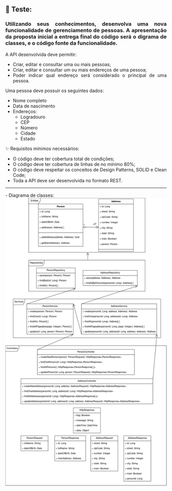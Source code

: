 ## 💛 Teste:

<div align="justify">
<h3>Utilizando seus conhecimentos, desenvolva uma nova funcionalidade de gerenciamento de pessoas.
A apresentação da proposta inicial a entrega final do código será o digrama de classes, e o código fonte da funcionalidade.</h3>

A API desenvolvida deve permitir:
<ul>
    <li>Criar, editar e consultar uma ou mais pessoas;</li>
    <li>Criar, editar e consultar um ou mais endereços de uma pessoa;</li>
    <li>Poder indicar qual endereço será considerado o principal de uma pessoa.</li>
</ul>

Uma pessoa deve possuir os seguintes dados:
<ul>
    <li>Nome completo</li>
    <li>Data de nascimento</li>
    <li>Endereços:
        <ul>
            <li>Logradouro</li>
            <li>CEP</li>
            <li>Número</li>
            <li>Cidade</li>
            <li>Estado</li>
        </ul>
    </li>
</ul>

✨ Requisitos mínimos necessários:
<ul>
    <li>O código deve ter cobertura total de condições;</li>
    <li>O código deve ter cobertura de linhas de no mínimo 80%;</li>
    <li>O código deve respeitar os conceitos de Design Patterns, SOLID e Clean Code;</li>
    <li>Toda a API deve ser desenvolvida no formato REST.</li>
</ul>
<hr>
- Diagrama de classes:
<div align="center">
<img src="diagrama-de-classes.png">
</div>
</div>
